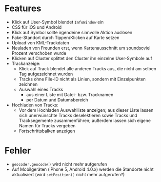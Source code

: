 Features
========
 
 * Klick auf User-Symbol blendet `InfoWindow` ein
 * CSS für iOS und Android
 * Klick auf Symbol sollte irgendeine sinnvolle Aktion auslösen
 * Fake-Standort durch Tippen/Klicken auf Karte setzen
 * Upload von KML-Trackdaten
 * Neuladen von Freunden erst, wenn Kartenausschnitt um soundsoviel Prozent verschoben wurde
 * Klicken auf Cluster splittet den Cluster ihn einzelne User-Symbole auf
 * Trackanzeige:
   - Klick auf Track blendet alle anderen Tracks aus, die nicht am selben Tag aufgezeichnet wurden
   - Tracks ohne File-ID nicht als Linien, sondern mit Einzelpunkten zeichnen
   - Auswahl eines Tracks
     * aus einer Liste mit Datei- bzw. Tracknamen
     * per Datum und Datumsbereich
 * Hochladen von Tracks:
   - Vor dem Hochladen Auswahlliste anzeigen; aus dieser Liste lassen sich unerwünschte Tracks deselektieren sowie Tracks und Tracksegemente zusammenführen; außerdem lassen sich eigene Namen für Tracks vergeben
   - Fortschrittsbalken anzeigen

Fehler
======

 * `geocoder.geocode()` wird nicht mehr aufgerufen
 * Auf Mobilgeräten (iPhone 5, Android 4.0.x) werden die Standorte nicht aktualisiert (wird `setPosition()` nicht mehr aufgerufen?)
